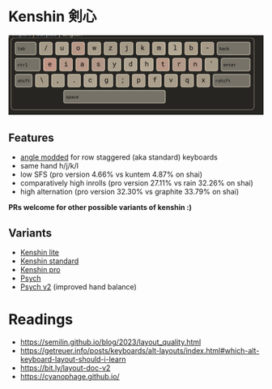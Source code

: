 # Kenshin 剣心


![](./assets/cya-pro.png)

## Features
- [angle modded](https://colemakmods.github.io/ergonomic-mods/angle.html) for row staggered (aka standard) keyboards
- same hand h/j/k/l
- low SFS (pro version 4.66% vs kuntem 4.87% on shai)
- comparatively high inrolls (pro version 27.11% vs rain 32.26% on shai) 
- high alternation (pro version 32.30% vs graphite 33.79% on shai)

**PRs welcome for other possible variants of kenshin :)**

## Variants

- [Kenshin lite](./lite.md)
- [Kenshin standard](./standard.md)
- [Kenshin pro](./pro.md)
- [Psych](./psych.md)
- [Psych v2](./psych-v2.md) (improved hand balance)


# Readings
- https://semilin.github.io/blog/2023/layout_quality.html
- https://getreuer.info/posts/keyboards/alt-layouts/index.html#which-alt-keyboard-layout-should-i-learn
- https://bit.ly/layout-doc-v2
- https://cyanophage.github.io/
